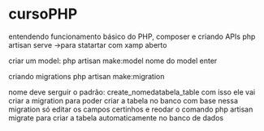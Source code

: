 # cursoPHP
entendendo funcionamento básico do PHP, composer e criando APIs 
php artisan serve ->para statartar com xamp  aberto

criar um model:
php artisan make:model
nome do model
enter

criando migrations 
php artisan make:migration

nome deve serguir o padrão:
create_nomedatabela_table
com isso ele vai criar a migration para poder criar a tabela no banco com base nessa migration
só editar os campos certinhos e reodar o comando
php artisan migrate para criar a tabela automaticamente no banco de dados
